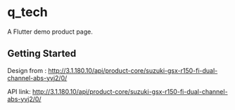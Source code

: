 # q_tech

A Flutter demo product page.

## Getting Started

Design from : http://3.1.180.10/api/product-core/suzuki-gsx-r150-fi-dual-channel-abs-yvj2/0/

API link: http://3.1.180.10/api/product-core/suzuki-gsx-r150-fi-dual-channel-abs-yvj2/0/
